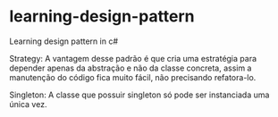# learning-design-pattern
Learning design pattern in c#

Strategy: A vantagem desse padrão é que cria uma estratégia para depender apenas da abstração e não da classe concreta, assim a manutenção do código fica muito fácil, não precisando refatora-lo.

Singleton: A classe que possuir singleton só pode ser instanciada uma única vez.

